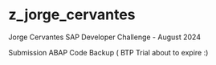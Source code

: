 # z_jorge_cervantes
Jorge Cervantes 
SAP Developer Challenge - August 2024 

Submission ABAP Code Backup ( BTP Trial about to expire :)



